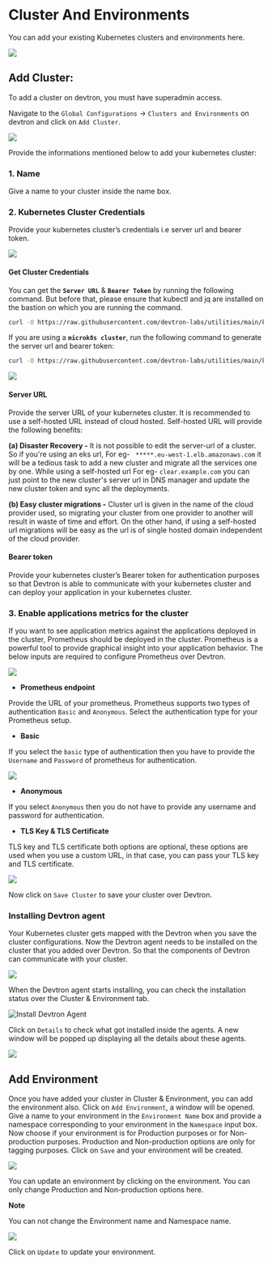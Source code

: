 # Cluster And Environments

You can add your existing Kubernetes clusters and environments here.

![](https://devtron-public-asset.s3.us-east-2.amazonaws.com/images/global-configurations/cluster-and-environments/cluster-and-environments.png)

## Add Cluster:

To add a cluster on devtron, you must have superadmin access.

Navigate to the `Global Configurations` → `Clusters and Environments` on devtron and click on `Add Cluster`.

![](https://devtron-public-asset.s3.us-east-2.amazonaws.com/images/global-configurations/cluster-and-environments/add-clusters.png)

 Provide the informations mentioned below to add your kubernetes cluster:

### 1. Name

Give a name to your cluster inside the name box.

### 2. Kubernetes Cluster Credentials

Provide your kubernetes cluster’s credentials i.e server url and bearer token.

![](https://devtron-public-asset.s3.us-east-2.amazonaws.com/images/global-configurations/cluster-and-environments/server-url-and-token.png)

#### Get Cluster Credentials

You can get the **`Server URL`** & **`Bearer Token`** by running the following command. But before that, please ensure that kubectl and jq are installed on the bastion on which you are running the command.

```bash
curl -O https://raw.githubusercontent.com/devtron-labs/utilities/main/kubeconfig-exporter/kubernetes_export_sa.sh && bash kubernetes_export_sa.sh cd-user devtroncd https://raw.githubusercontent.com/devtron-labs/utilities/main/kubeconfig-exporter/clusterrole.yaml
```
If you are using a **`microk8s cluster`**, run the following command to generate the server url and bearer token:

```bash
curl -O https://raw.githubusercontent.com/devtron-labs/utilities/main/kubeconfig-exporter/kubernetes_export_sa.sh && sed -i 's/kubectl/microk8s kubectl/g' kubernetes_export_sa.sh && bash kubernetes_export_sa.sh cd-user devtroncd https://raw.githubusercontent.com/devtron-labs/utilities/main/kubeconfig-exporter/clusterrole.yaml
```
![](https://devtron-public-asset.s3.us-east-2.amazonaws.com/images/global-configurations/cluster-and-environments/generate-cluster-credentials.png)

#### Server URL

Provide the server URL of your kubernetes cluster. It is recommended to use a self-hosted URL instead of cloud hosted. Self-hosted URL will provide the following benefits:

**\(a\) Disaster Recovery -** It is not possible to edit the server-url of a cluster. So if you're using an eks url, For eg- ` *****.eu-west-1.elb.amazonaws.com` it will be a tedious task to add a new cluster and migrate all the services one by one. While using a self-hosted url For eg- `clear.example.com` you can just point to the new cluster's server url in DNS manager and update the new cluster token and sync all the deployments.

**\(b\) Easy cluster migrations -** Cluster url is given in the name of the cloud provider used, so migrating your cluster from one provider to another will result in waste of time and effort. On the other hand, if using a self-hosted url migrations will be easy as the url is of single hosted domain independent of the cloud provider.

#### Bearer token

Provide your kubernetes cluster’s Bearer token for authentication purposes so that Devtron is able to communicate with your kubernetes cluster and can deploy your application in your kubernetes cluster.

### 3. Enable applications metrics for the cluster

If you want to see application metrics against the applications deployed in the  cluster, Prometheus should be deployed in the cluster. Prometheus is a powerful tool to provide graphical insight into your application behavior. The below inputs are required to configure Prometheus over Devtron.

![](https://devtron-public-asset.s3.us-east-2.amazonaws.com/images/global-configurations/cluster-and-environments/enable-app-metrics.png)

* **Prometheus endpoint**

Provide the URL of your prometheus. 
Prometheus supports two types of authentication `Basic` and `Anonymous`. Select the authentication type for your Prometheus setup.

* **Basic**

If you select the `basic` type of authentication then you have to provide the `Username` and `Password` of prometheus for authentication.

![](https://devtron-public-asset.s3.us-east-2.amazonaws.com/images/global-configurations/cluster-and-environments/basic-auth.png)

* **Anonymous**

If you select `Anonymous` then you do not have to provide any username and password for authentication.

* **TLS Key & TLS Certificate**

TLS key and TLS certificate both options are optional, these options are used when you use a custom URL, in that case, you can pass your TLS key and TLS certificate.

![](https://devtron-public-asset.s3.us-east-2.amazonaws.com/images/global-configurations/cluster-and-environments/anonymous-auth.png)

Now click on `Save Cluster` to save your cluster over Devtron.

### Installing Devtron agent

Your Kubernetes cluster gets mapped with the Devtron when you save the cluster configurations. Now the Devtron agent needs to be installed on the cluster that you added over Devtron. So that the components of Devtron can communicate with your cluster. 

![](https://devtron-public-asset.s3.us-east-2.amazonaws.com/images/global-configurations/cluster-and-environments/install-devtron-agent.png)

When the Devtron agent starts installing, you can check the installation status over the Cluster & Environment tab.

![Install Devtron Agent](https://devtron-public-asset.s3.us-east-2.amazonaws.com/images/global-configurations/cluster-and-environments/gc-cluster-agents.jpg)

Click on `Details` to check what got installed inside the agents. A new window will be popped up displaying all the details about these agents.

![](https://devtron-public-asset.s3.us-east-2.amazonaws.com/images/global-configurations/cluster-and-environments/cluster_gc5.jpg)

## Add Environment

Once you have added your cluster in Cluster & Environment, you can add the environment also. Click on `Add Environment`, a window will be opened. Give a name to your environment in the `Environment Name` box and provide a namespace corresponding to your environment in the `Namespace` input box. Now choose if your environment is for Production purposes or for Non-production purposes. Production and Non-production options are only for tagging purposes. Click on `Save` and your environment will be created.

![](https://devtron-public-asset.s3.us-east-2.amazonaws.com/images/global-configurations/cluster-and-environments/gc-cluster-add-environment.jpg)

You can update an environment by clicking on the environment. You can only change Production and Non-production options here.

**Note**

You can not change the Environment name and Namespace name.

![](https://devtron-public-asset.s3.us-east-2.amazonaws.com/images/global-configurations/cluster-and-environments/gc-cluster-update-environment.jpg)

Click on `Update` to update your environment.

